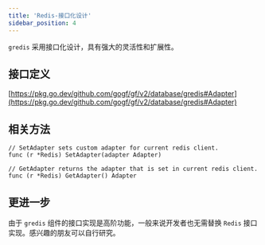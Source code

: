 ```yaml
---
title: 'Redis-接口化设计'
sidebar_position: 4
---
```


`gredis` 采用接口化设计，具有强大的灵活性和扩展性。

## 接口定义

[https://pkg.go.dev/github.com/gogf/gf/v2/database/gredis#Adapter](https://pkg.go.dev/github.com/gogf/gf/v2/database/gredis#Adapter)

## 相关方法

```
// SetAdapter sets custom adapter for current redis client.
func (r *Redis) SetAdapter(adapter Adapter)

// GetAdapter returns the adapter that is set in current redis client.
func (r *Redis) GetAdapter() Adapter
```

## 更进一步

由于 `gredis` 组件的接口实现是高阶功能，一般来说开发者也无需替换 `Redis` 接口实现。感兴趣的朋友可以自行研究。